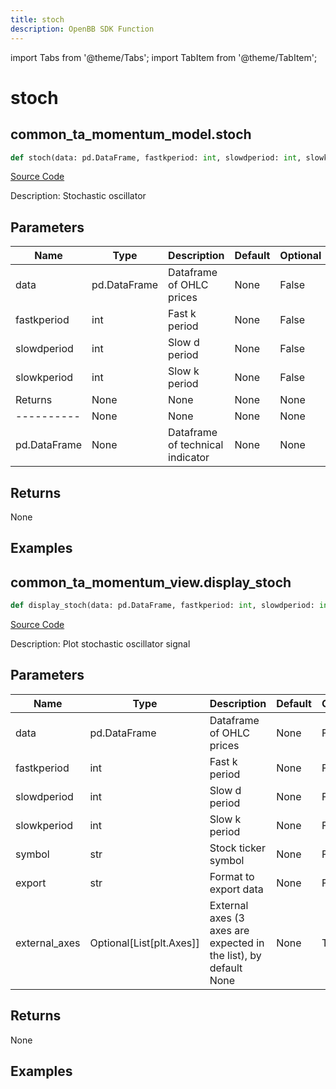 ```yaml
---
title: stoch
description: OpenBB SDK Function
---
```


import Tabs from '@theme/Tabs';
import TabItem from '@theme/TabItem';

# stoch

<Tabs>
<TabItem value="model" label="Model" default>

## common_ta_momentum_model.stoch

```python title='openbb_terminal/common/technical_analysis/momentum_model.py'
def stoch(data: pd.DataFrame, fastkperiod: int, slowdperiod: int, slowkperiod: int) -> None:
```
[Source Code](https://github.com/OpenBB-finance/OpenBBTerminal/tree/main/openbb_terminal/common/technical_analysis/momentum_model.py#L126)

Description: Stochastic oscillator

## Parameters

| Name | Type | Description | Default | Optional |
| ---- | ---- | ----------- | ------- | -------- |
| data | pd.DataFrame | Dataframe of OHLC prices | None | False |
| fastkperiod | int | Fast k period | None | False |
| slowdperiod | int | Slow d period | None | False |
| slowkperiod | int | Slow k period | None | False |
| Returns | None | None | None | None |
| ---------- | None | None | None | None |
| pd.DataFrame | None | Dataframe of technical indicator | None | None |

## Returns

None

## Examples



</TabItem>
<TabItem value="view" label="View">

## common_ta_momentum_view.display_stoch

```python title='openbb_terminal/common/technical_analysis/momentum_view.py'
def display_stoch(data: pd.DataFrame, fastkperiod: int, slowdperiod: int, slowkperiod: int, symbol: str, export: str, external_axes: Union[List[matplotlib.axes._axes.Axes], NoneType]) -> None:
```
[Source Code](https://github.com/OpenBB-finance/OpenBBTerminal/tree/main/openbb_terminal/common/technical_analysis/momentum_view.py#L307)

Description: Plot stochastic oscillator signal

## Parameters

| Name | Type | Description | Default | Optional |
| ---- | ---- | ----------- | ------- | -------- |
| data | pd.DataFrame | Dataframe of OHLC prices | None | False |
| fastkperiod | int | Fast k period | None | False |
| slowdperiod | int | Slow d period | None | False |
| slowkperiod | int | Slow k period | None | False |
| symbol | str | Stock ticker symbol | None | False |
| export | str | Format to export data | None | False |
| external_axes | Optional[List[plt.Axes]] | External axes (3 axes are expected in the list), by default None | None | True |

## Returns

None

## Examples



</TabItem>
</Tabs>
